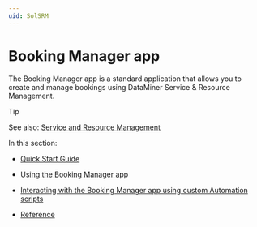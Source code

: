 ```yaml
---
uid: SolSRM
---
```


# Booking Manager app

The Booking Manager app is a standard application that allows you to create and manage bookings using DataMiner Service & Resource Management.

> [!TIP]
> See also:
> [Service and Resource Management](xref:SRM#service-and-resource-management)

In this section:

- [Quick Start Guide](Quick_Start_Guide.md)

- [Using the Booking Manager app](Using_the_Booking_Manager_app.md)

- [Interacting with the Booking Manager app using custom Automation scripts](Interacting_with_the_Booking_Manager_app_using_custom_Automation_scripts.md)

- [Reference](Reference2.md#reference)
